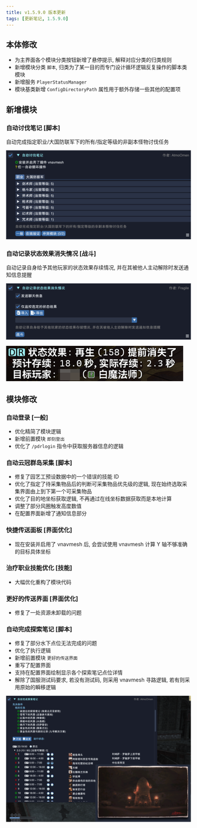 ```yaml
---
title: v1.5.9.0 版本更新
tags: [更新笔记, 1.5.9.0]
---
```


## 本体修改

- 为主界面各个模块分类按钮新增了悬停提示, 解释对应分类的归类规则
- 新增模块分类 `脚本`, 归类为了某一目的而专门设计循环逻辑反复操作的脚本类模块
- 新增服务 `PlayerStatusManager`
- 模块基类新增 `ConfigDirectoryPath` 属性用于额外存储一些其他的配置项

## 新增模块

### 自动讨伐笔记 [脚本]

自动完成指定职业/大国防联军下的所有/指定等级的非副本怪物讨伐任务

![AutoHuntingLog](/assets/Changelog/1.5.9.0/AutoHuntingLog.png)

### 自动记录状态效果消失情况 [战斗]

自动记录自身给予其他玩家的状态效果存续情况, 并在其被他人主动解除时发送通知信息提醒

![AutoTrackStatusOff](/assets/Changelog/1.5.9.0/AutoTrackStatusOff.png)

![AutoTrackStatusOff-Message](/assets/Changelog/1.5.9.0/AutoTrackStatusOff-Message.png)

## 模块修改

### 自动登录 [一般]

- 优化精简了模块逻辑
- 新增前置模块 `即刻登出`
- 优化了 `/pdrlogin` 指令中获取服务器信息的逻辑

### 自动云冠群岛采集 [脚本]

- 修复了园艺工预设数据中的一个错误的技能 ID
- 优化了指定了待采集物品后的判断可采集物品优先级的逻辑, 现在始终选取采集界面由上到下第一个可采集物品
- 优化了目的地坐标获取逻辑, 不再通过在线坐标数据获取而是本地计算
- 调整了部分风圈触发高度数值
- 在配置界面新增了通知信息部分

### 快捷传送面板 [界面优化]

- 现在安装并启用了 vnavmesh 后, 会尝试使用 vnavmesh 计算 Y 轴不够准确的目标具体坐标

### 治疗职业技能优化 [技能]

- 大幅优化重构了模块代码

### 更好的传送界面 [界面优化]

- 修复了一处资源未卸载的问题

### 自动完成探索笔记 [脚本]

- 修复了部分水下点位无法完成的问题
- 优化了执行逻辑
- 新增前置模块 `更好的传送界面`
- 重写了配置界面
- 支持在配置界面绘制显示各个探索笔记点位详情
- 解除了国服测试码要求, 若没有测试码, 则采用 vnavmesh 寻路逻辑, 若有则采用原始的瞬移逻辑

![AutoAdventure-UI](/assets/Changelog/1.5.9.0/AutoAdventure-UI.png)